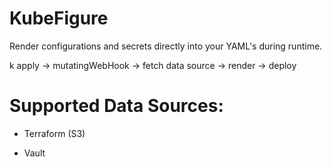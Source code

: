 # KubeFigure

Render configurations and secrets directly into your YAML's during runtime. 

k apply -> mutatingWebHook -> fetch data source -> render -> deploy 

# Supported Data Sources:

* Terraform (S3)

* Vault 